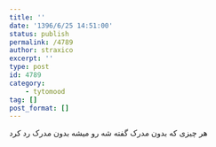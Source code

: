 ```yaml
---
title: ''
date: '1396/6/25 14:51:00'
status: publish
permalink: /4789
author: straxico
excerpt: ''
type: post
id: 4789
category:
    - tytomood
tag: []
post_format: []
---
```

هر چیزی که بدون مدرک گفته شه رو میشه بدون مدرک رد کرد